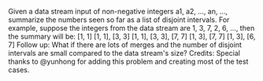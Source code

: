 Given a data stream input of non-negative integers a1, a2, ..., an, ..., summarize the numbers seen so far as a list of disjoint intervals.
For example, suppose the integers from the data stream are 1, 3, 7, 2, 6, ..., then the summary will be:
[1, 1]
[1, 1], [3, 3]
[1, 1], [3, 3], [7, 7]
[1, 3], [7, 7]
[1, 3], [6, 7]
Follow up:
What if there are lots of merges and the number of disjoint intervals are small compared to the data stream's size?
Credits:
Special thanks to @yunhong for adding this problem and creating most of the test cases.